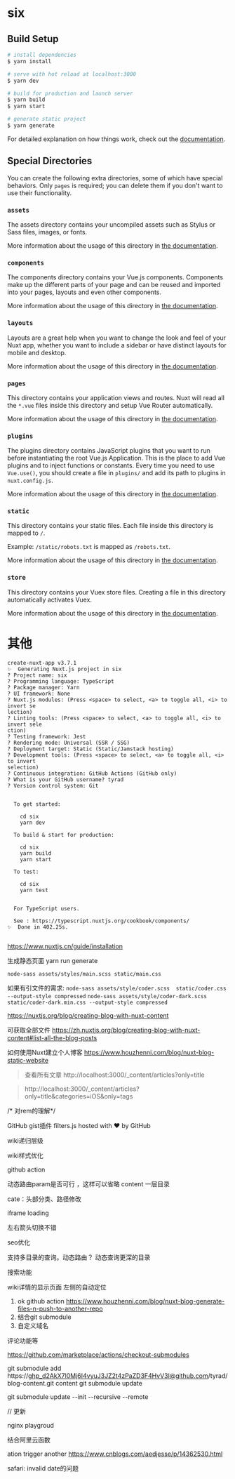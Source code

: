 # six

## Build Setup

```bash
# install dependencies
$ yarn install

# serve with hot reload at localhost:3000
$ yarn dev

# build for production and launch server
$ yarn build
$ yarn start

# generate static project
$ yarn generate
```

For detailed explanation on how things work, check out the [documentation](https://nuxtjs.org).

## Special Directories

You can create the following extra directories, some of which have special behaviors. Only `pages` is required; you can delete them if you don't want to use their functionality.

### `assets`

The assets directory contains your uncompiled assets such as Stylus or Sass files, images, or fonts.

More information about the usage of this directory in [the documentation](https://nuxtjs.org/docs/2.x/directory-structure/assets).

### `components`

The components directory contains your Vue.js components. Components make up the different parts of your page and can be reused and imported into your pages, layouts and even other components.

More information about the usage of this directory in [the documentation](https://nuxtjs.org/docs/2.x/directory-structure/components).

### `layouts`

Layouts are a great help when you want to change the look and feel of your Nuxt app, whether you want to include a sidebar or have distinct layouts for mobile and desktop.

More information about the usage of this directory in [the documentation](https://nuxtjs.org/docs/2.x/directory-structure/layouts).


### `pages`

This directory contains your application views and routes. Nuxt will read all the `*.vue` files inside this directory and setup Vue Router automatically.

More information about the usage of this directory in [the documentation](https://nuxtjs.org/docs/2.x/get-started/routing).

### `plugins`

The plugins directory contains JavaScript plugins that you want to run before instantiating the root Vue.js Application. This is the place to add Vue plugins and to inject functions or constants. Every time you need to use `Vue.use()`, you should create a file in `plugins/` and add its path to plugins in `nuxt.config.js`.

More information about the usage of this directory in [the documentation](https://nuxtjs.org/docs/2.x/directory-structure/plugins).

### `static`

This directory contains your static files. Each file inside this directory is mapped to `/`.

Example: `/static/robots.txt` is mapped as `/robots.txt`.

More information about the usage of this directory in [the documentation](https://nuxtjs.org/docs/2.x/directory-structure/static).

### `store`

This directory contains your Vuex store files. Creating a file in this directory automatically activates Vuex.

More information about the usage of this directory in [the documentation](https://nuxtjs.org/docs/2.x/directory-structure/store).

# 其他



```
create-nuxt-app v3.7.1
✨  Generating Nuxt.js project in six
? Project name: six
? Programming language: TypeScript
? Package manager: Yarn
? UI framework: None
? Nuxt.js modules: (Press <space> to select, <a> to toggle all, <i> to invert se
lection)
? Linting tools: (Press <space> to select, <a> to toggle all, <i> to invert sele
ction)
? Testing framework: Jest
? Rendering mode: Universal (SSR / SSG)
? Deployment target: Static (Static/Jamstack hosting)
? Development tools: (Press <space> to select, <a> to toggle all, <i> to invert
selection)
? Continuous integration: GitHub Actions (GitHub only)
? What is your GitHub username? tyrad
? Version control system: Git


  To get started:

	cd six
	yarn dev

  To build & start for production:

	cd six
	yarn build
	yarn start

  To test:

	cd six
	yarn test


  For TypeScript users.

  See : https://typescript.nuxtjs.org/cookbook/components/
✨  Done in 402.25s.
 
```


https://www.nuxtjs.cn/guide/installation


生成静态页面 yarn run generate


`node-sass assets/styles/main.scss static/main.css`

如果有引文件的需求:
`node-sass assets/style/coder.scss  static/coder.css --output-style compressed`
`node-sass assets/style/coder-dark.scss  static/coder-dark.min.css --output-style compressed`


https://nuxtjs.org/blog/creating-blog-with-nuxt-content

可获取全部文件
https://zh.nuxtjs.org/blog/creating-blog-with-nuxt-content#list-all-the-blog-posts

如何使用Nuxt建立个人博客
https://www.houzhenni.com/blog/nuxt-blog-static-website



> 查看所有文章 http://localhost:3000/_content/articles?only=title


> http://localhost:3000/_content/articles?only=title&categories=iOS&only=tags


/* 对rem的理解*/


GitHub gist插件 filters.js hosted with ❤ by GitHub


wiki递归层级

wiki样式优化

github action

动态路由param是否可行 ，这样可以省略  content 一层目录

cate：头部分类、路径修改

iframe loading 

左右箭头切换不错

seo优化 

支持多目录的查询。动态路由？ 动态查询更深的目录

搜索功能

wiki详情的显示页面 左侧的自动定位


1. ok github action  https://www.houzhenni.com/blog/nuxt-blog-generate-files-n-push-to-another-repo
2. 结合git submodule
3. 自定义域名



评论功能等

https://github.com/marketplace/actions/checkout-submodules



git submodule add https://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@github.com/tyrad/blog-content.git content
git submodule update

git submodule update --init --recursive --remote

// 更新

nginx playgroud

结合阿里云函数

ation trigger another
https://www.cnblogs.com/aedjesse/p/14362530.html


safari: invalid date的问题

